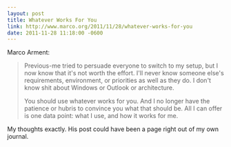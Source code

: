 ```yaml
---
layout: post
title: Whatever Works For You
link: http://www.marco.org/2011/11/28/whatever-works-for-you
date: 2011-11-28 11:18:00 -0600
---
```


Marco Arment:
> Previous-me tried to persuade everyone to switch to my setup, but I
> now know that it's not worth the effort. I'll never know someone
> else's requirements, environment, or priorities as well as they do. I
> don't know shit about Windows or Outlook or architecture.
>
> You should use whatever works for you. And I no longer have the
> patience or hubris to convince you what that should be. All I can
> offer is one data point: what I use, and how it works for me.

My thoughts exactly. His post could have been a page right out of my own
journal.
